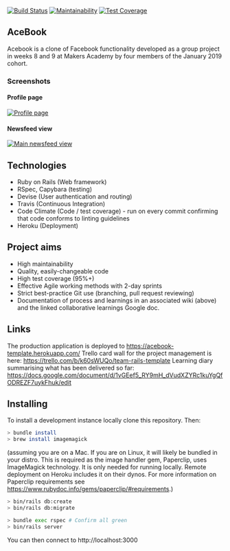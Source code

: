 [![Build Status](https://travis-ci.com/thielsen/acebook-rails-template.svg?branch=staging)](https://travis-ci.com/thielsen/acebook-rails-template) [![Maintainability](https://api.codeclimate.com/v1/badges/ba1feb2713e2722cfb3c/maintainability)](https://codeclimate.com/github/thielsen/acebook-rails-template/maintainability) [![Test Coverage](https://api.codeclimate.com/v1/badges/ba1feb2713e2722cfb3c/test_coverage)](https://codeclimate.com/github/thielsen/acebook-rails-template/test_coverage)

## AceBook

Acebook is a clone of Facebook functionality developed as a group project in weeks 8 and 9 at Makers Academy by four members of the January 2019 cohort.

### Screenshots
#### Profile page
[![Profile page](https://i.imgur.com/1Y2JDSx.png)](https://i.imgur.com/1Y2JDSx.png)
#### Newsfeed view
[![Main newsfeed view](https://i.imgur.com/dSEwCKq.png)](https://i.imgur.com/dSEwCKq.png)


## Technologies

- Ruby on Rails (Web framework)
- RSpec, Capybara (testing)
- Devise (User authentication and routing)
- Travis (Continuous Integration)
- Code Climate (Code / test coverage) - run on every commit confirming that code conforms to linting guidelines
- Heroku (Deployment)

## Project aims

- High maintainability
- Quality, easily-changeable code
- High test coverage (95%+)
- Effective Agile working methods with 2-day sprints
- Strict best-practice Git use (branching, pull request reviewing)
- Documentation of process and learnings in an associated wiki (above) and the linked collaborative learnings Google doc.

## Links

The production application is deployed to https://acebook-template.herokuapp.com/
Trello card wall for the project management is here: https://trello.com/b/k60sWUQo/team-rails-template
Learning diary summarising what has been delivered so far: https://docs.google.com/document/d/1vGEef5_RY9mH_dVudXZYRc1kuYgQfODREZF7uykFhuk/edit

## Installing

To install a development instance locally clone this repository. Then:

```bash
> bundle install
> brew install imagemagick
```
 (assuming you are on a Mac. If you are on Linux, it will likely be bundled in your distro. This is required as the image handler gem, Paperclip, uses ImageMagick technology. It is only needed for running locally. Remote deployment on Heroku includes it on their dynos. For more information on Paperclip requirements see https://www.rubydoc.info/gems/paperclip/#requirements.)
```bash
> bin/rails db:create
> bin/rails db:migrate

> bundle exec rspec # Confirm all green
> bin/rails server
```
You can then connect to http://localhost:3000
